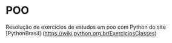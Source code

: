 # POO
Resolução de exercícios de estudos em poo com Python do site [PythonBrasil] (https://wiki.python.org.br/ExerciciosClasses)
